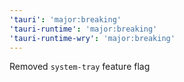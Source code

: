 ```yaml
---
'tauri': 'major:breaking'
'tauri-runtime': 'major:breaking'
'tauri-runtime-wry': 'major:breaking'
---
```


Removed `system-tray` feature flag
